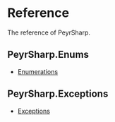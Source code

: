 # Reference
The reference of PeyrSharp.

## PeyrSharp.Enums
- [Enumerations](/enumerations)

## PeyrSharp.Exceptions
- [Exceptions](/exceptions)